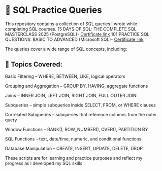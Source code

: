 # 📘 SQL Practice Queries

This repository contains a collection of SQL queries I wrote while completing SQL courses. 
15 DAYS OF SQL: THE COMPLETE SQL MASTERCLASS 2025 (PostgreSQL)- [Certificate link]([url](https://udemy-certificate.s3.amazonaws.com/image/UC-7cb7adca-ea6b-4e8f-9ae6-f0bdd43a9ca8.jpg))
101 PRACTICE SQL QUESTIONS: BASIC TO ADVANCED (Microsoft SQL)- [Certificate link]([url](https://mantugroup.udemy.com/certificate/UC-a0f15a2a-bff9-417d-ad79-d50bd0180b3e/))

The queries cover a wide range of SQL concepts, including:

## 🔹 Topics Covered:

Basic Filtering – WHERE, BETWEEN, LIKE, logical operators

Grouping and Aggregation – GROUP BY, HAVING, aggregate functions

Joins – INNER JOIN, LEFT JOIN, RIGHT JOIN, FULL OUTER JOIN

Subqueries – simple subqueries inside SELECT, FROM, or WHERE clauses

Correlated Subqueries – subqueries that reference columns from the outer query

Window Functions – RANK(), ROW_NUMBER(), OVER(), PARTITION BY

SQL Functions – text, date/time, numeric, and conditional functions

Database Manipulation – CREATE, INSERT, UPDATE, DELETE, DROP

These scripts are for learning and practice purposes and reflect my progress as I developed my SQL skills.
